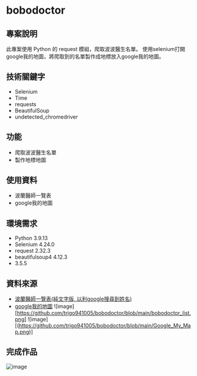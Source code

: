 # bobodoctor

## 專案說明

此專案使用 Python 的 request 模組，爬取波波醫生名單。 使用selenium打開google我的地圖，將爬取到的名單製作成地標放入google我的地圖。

## 技術關鍵字

- Selenium
- Time
- requests
- BeautifulSoup
- undetected_chromedriver

## 功能

- 爬取波波醫生名單
- 製作地標地圖

## 使用資料

- 波蘭醫師一覽表
- google我的地圖

## 環境需求

- Python 3.9.13
- Selenium 4.24.0
- request 2.32.3
- beautifulsoup4 4.12.3
- 3.5.5

## 資料來源

- [波蘭醫師一覽表(純文字版, 以利google搜尋到姓名)](https://popolist999.blogspot.com/2021/06/google.html)
- [google我的地圖](https://www.google.com/maps/d/u/0/?hl=zh-TW)
![image][https://github.com/trigo941005/bobodoctor/blob/main/bobodoctor_list.png]
![image][(https://github.com/trigo941005/bobodoctor/blob/main/Google_My_Map.png)]
## 完成作品

![image](https://github.com/trigo941005/selenium_houseprice/blob/main/%E8%9E%A2%E5%B9%95%E6%93%B7%E5%8F%96%E7%95%AB%E9%9D%A2%202024-10-17%20141314.png)
